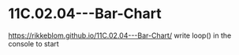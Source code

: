 # 11C.02.04---Bar-Chart
https://rikkeblom.github.io/11C.02.04---Bar-Chart/
write loop() in the console to start
